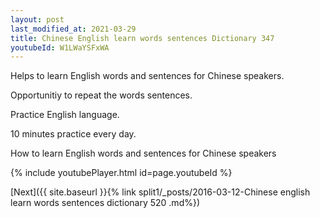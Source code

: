 ```yaml
---
layout: post
last_modified_at: 2021-03-29
title: Chinese English learn words sentences Dictionary 347 
youtubeId: W1LWaYSFxWA
---
```

 
 
Helps to learn English words and sentences for Chinese speakers.

Opportunitiy to repeat the words sentences. 

Practice English language. 
 
10 minutes practice every day. 
 
How to learn English words and sentences for Chinese speakers 
 
{% include youtubePlayer.html id=page.youtubeId %}
 
 
[Next]({{ site.baseurl }}{% link  split1/_posts/2016-03-12-Chinese english learn words sentences dictionary 520 .md%})
 
